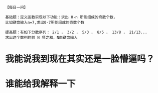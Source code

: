 

```


【每日一问】

基础题：定义函数实现以下功能：求出 0-n 所能组成的奇数个数，
比如键盘输入n=7,求出0-7所能组成的奇数个数

提高题：有如下分数序列： 2/1 ， 3/2 ， 5/3 ， 8/5 ， 13/8 ， 21/13... 
求出这个数列的前 N 项之和，N由键盘输入
```

# 我能说我到现在其实还是一脸懵逼吗？

# 谁能给我解释一下

![]()